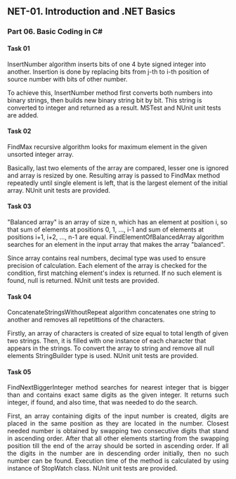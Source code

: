## NET-01. Introduction and .NET Basics
### Part 06. Basic Coding in C# 

#### Task 01
InsertNumber algorithm inserts bits of one 4 byte signed integer into another. Insertion is done by replacing bits from j-th to i-th position of source number with bits of other number. 

To achieve this, InsertNumber method first converts both numbers into binary strings, then builds new binary string bit by bit.
This string is converted to integer and returned as a result. MSTest and NUnit unit tests are added.

#### Task 02
FindMax recursive algorithm looks for maximum element in the given unsorted integer array.

Basically, last two elements of the array are compared, lesser one is ignored and array is resized by one. 
Resulting array is passed to FindMax method repeatedly until single element is left, that is the largest element of the initial array.
NUnit unit tests are provided.

#### Task 03
"Balanced array" is an array of size n, which has an element at position i, so that sum of elements at positions 0, 1, ..., i-1  and sum of elements at positions i+1, i+2, ..., n-1 are equal. FindElementOfBalancedArray algorithm searches for an element in the input array that makes the array "balanced". 

Since array contains real numbers, decimal type was used to ensure precision of calculation. 
Each element of the array is checked for the condition, first matching element's index is returned.
If no such element is found, null is returned. NUnit unit tests are provided.

#### Task 04
ConcatenateStringsWithoutRepeat algorithm concatenates one string to another and removes all repetittions of the characters.

Firstly, an array of characters is created of size equal to total length of given two strings. 
Then, it is filled with one instance of each character that appears in the strings. 
To convert the array to string and remove all null elements StringBuilder type is used.
NUnit unit tests are provided.

#### Task 05
<p align="justify">FindNextBiggerInteger method searches for nearest integer that is bigger than and contains exact same digits as the given integer.
It returns such integer, if found, and also time, that was needed to do the search.</p>

<p align="justify">First, an array containing digits of the input number is created, digits are placed in the same position as they are located in the number.
Closest needed number is obtained by swapping two consecutive digits that stand in ascending order. 
After that all other elements starting from the swapping position till the end of the array should be sorted in ascending order.
If all the digits in the number are in descending order initially, then no such number can be found.
Execution time of the method is calculated by using instance of StopWatch class.
NUnit unit tests are provided.</p>